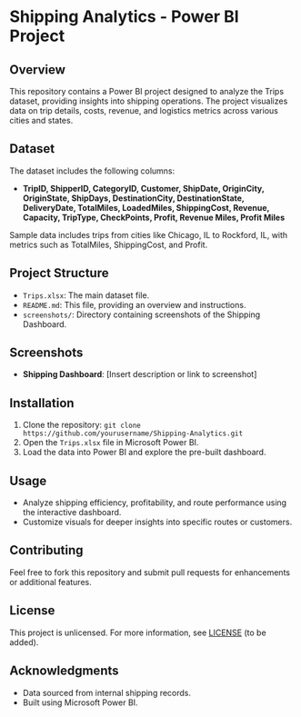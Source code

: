 # Shipping Analytics - Power BI Project

## Overview
This repository contains a Power BI project designed to analyze the Trips dataset, providing insights into shipping operations. The project visualizes data on trip details, costs, revenue, and logistics metrics across various cities and states.

## Dataset
The dataset includes the following columns:
- **TripID, ShipperID, CategoryID, Customer, ShipDate, OriginCity, OriginState, ShipDays, DestinationCity, DestinationState, DeliveryDate, TotalMiles, LoadedMiles, ShippingCost, Revenue, Capacity, TripType, CheckPoints, Profit, Revenue Miles, Profit Miles**

Sample data includes trips from cities like Chicago, IL to Rockford, IL, with metrics such as TotalMiles, ShippingCost, and Profit.

## Project Structure
- `Trips.xlsx`: The main dataset file.
- `README.md`: This file, providing an overview and instructions.
- `screenshots/`: Directory containing screenshots of the Shipping Dashboard.

## Screenshots
- **Shipping Dashboard**: [Insert description or link to screenshot]

## Installation
1. Clone the repository: `git clone https://github.com/yourusername/Shipping-Analytics.git`
2. Open the `Trips.xlsx` file in Microsoft Power BI.
3. Load the data into Power BI and explore the pre-built dashboard.

## Usage
- Analyze shipping efficiency, profitability, and route performance using the interactive dashboard.
- Customize visuals for deeper insights into specific routes or customers.

## Contributing
Feel free to fork this repository and submit pull requests for enhancements or additional features.

## License
This project is unlicensed. For more information, see [LICENSE](LICENSE) (to be added).

## Acknowledgments
- Data sourced from internal shipping records.
- Built using Microsoft Power BI.